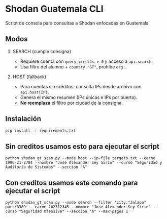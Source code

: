 # Shodan Guatemala CLI

Script de consola para consultas a Shodan enfocadas en Guatemala.

## Modos

1. SEARCH (cumple consigna)

   - Requiere cuenta con `query_credits > 0` y acceso a `api.search`.
   - Usa filtro del alumno + `country:"GT"`, prohíbe `org:`.

2. HOST (fallback)
   - Para cuentas sin créditos: consulta IPs desde archivo con `api.host(IP)`.
   - Genera el mismo resumen (IPs únicas e IPs por puerto).
   - **No reemplaza** el filtro por ciudad de la consigna.

## Instalación

```bash
pip install -r requirements.txt
```

## Sin creditos usamos esto para ejecutar el script

```
python shodan_gt_scan.py --mode host --ip-file targets.txt --carne 1990-21-2784 --nombre "José Alexander Sey Sirin" --curso "Seguridad y Auditoría de Sistemas" --seccion "A"
```

## Con creditos usamos este comando para ejecutar el script
```
python shodan_gt_scan.py --mode search --filter 'city:"Jalapa" port:3389' --carne 202312345 --nombre "José Alexander Sey Sirin" --curso "Seguridad Ofensiva" --seccion "A" --max-pages 1
```